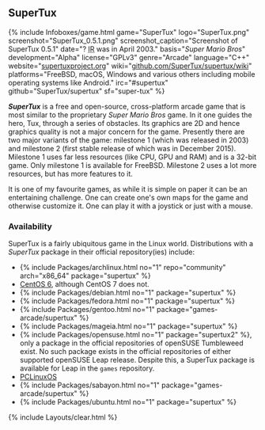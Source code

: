 ## SuperTux
{% include Infoboxes/game.html game="SuperTux" logo="SuperTux.png" screenshot="SuperTux_0.5.1.png" screenshot_caption="Screenshot of SuperTux 0.5.1" date="? <abbr title='Initial release'>IR</abbr> was in April 2003." basis="<i>Super Mario Bros</i>" development="Alpha" license="GPLv3" genre="Arcade" language="C++" website="<a href='https://supertuxproject.org/' link='_blank'>supertuxproject.org</a>" wiki="<a href='https://github.com/SuperTux/supertux/wiki' link='_blank'>github.com/SuperTux/supertux/wiki</a>" platforms="FreeBSD, macOS, Windows and various others including mobile operating systems like Android." irc="#supertux" github="SuperTux/supertux" sf="super-tux" %}

***SuperTux*** is a free and open-source, cross-platform arcade game that is most similar to the proprietary *Super Mario Bros* game. In it one guides the hero, Tux, through a series of obstacles. Its graphics are 2D and hence graphics quality is not a major concern for the game. Presently there are two major variants of the game: milestone 1 (which was released in 2003) and milestone 2 (first stable release of which was in December 2015). Milestone 1 uses far less resources (like CPU, GPU and RAM) and is a 32-bit game. Only milestone 1 is available for FreeBSD. Milestone 2 uses a lot more resources, but has more features to it. 

It is one of my favourite games, as while it is simple on paper it can be an entertaining challenge. One can create one's own maps for the game and otherwise customize it. One can play it with a joystick or just with a mouse. 

### Availability
SuperTux is a fairly ubiquitous game in the Linux world. Distributions with a *SuperTux* package in their official repository(ies) include:

* {% include Packages/archlinux.html no="1" repo="community" arch="x86_64" package="supertux" %}
* [CentOS 6](https://dl.fedoraproject.org/pub/epel/6/x86_64/), although CentOS 7 does not. 
* {% include Packages/debian.html no="1" package="supertux" %}
* {% include Packages/fedora.html no="1" package="supertux" %}
* {% include Packages/gentoo.html no="1" package="games-arcade/supertux" %}
* {% include Packages/mageia.html no="1" package="supertux" %}
* {% include Packages/opensuse.html no="1" package="supertux2" %}, only a package in the official repositories of openSUSE Tumbleweed exist. No such package exists in the official repositories of either supported openSUSE Leap release. Despite this, a SuperTux package is available for Leap in the `games` repository. 
* [PCLinuxOS](http://rpm.pbone.net/index.php3/stat/4/idpl/34715988/dir/pclinuxos/com/supertux-0.5.0-1pclos2016.x86_64.rpm.html)
* {% include Packages/sabayon.html no="1" package="games-arcade/supertux" %}
* {% include Packages/ubuntu.html no="1" package="supertux" %}

{% include Layouts/clear.html %}

